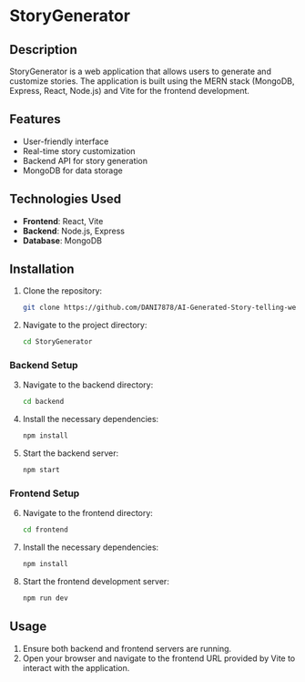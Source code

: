 # StoryGenerator

## Description

StoryGenerator is a web application that allows users to generate and customize stories. The application is built using the MERN stack (MongoDB, Express, React, Node.js) and Vite for the frontend development.

## Features

- User-friendly interface
- Real-time story customization
- Backend API for story generation
- MongoDB for data storage

## Technologies Used

- **Frontend**: React, Vite
- **Backend**: Node.js, Express
- **Database**: MongoDB

## Installation

1. Clone the repository:
   ```bash
   git clone https://github.com/DANI7878/AI-Generated-Story-telling-website-.git
   ```
2. Navigate to the project directory:
   ```bash
   cd StoryGenerator
   ```

### Backend Setup

3. Navigate to the backend directory:
   ```bash
   cd backend
   ```
4. Install the necessary dependencies:
   ```bash
   npm install
   ```
5. Start the backend server:
   ```bash
   npm start
   ```

### Frontend Setup

6. Navigate to the frontend directory:
   ```bash
   cd frontend
   ```
7. Install the necessary dependencies:
   ```bash
   npm install
   ```
8. Start the frontend development server:
   ```bash
   npm run dev
   ```

## Usage

1. Ensure both backend and frontend servers are running.
2. Open your browser and navigate to the frontend URL provided by Vite to interact with the application.




